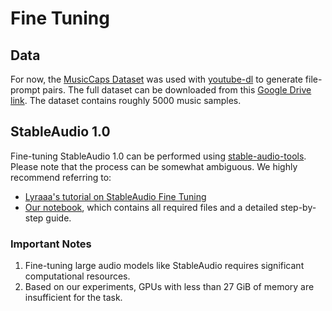 # Fine Tuning

## Data
For now, the [MusicCaps Dataset](https://www.kaggle.com/datasets/googleai/musiccaps) was used with [youtube-dl](https://github.com/ytdl-org/youtube-dl) to generate file-prompt pairs. The full dataset can be downloaded from this [Google Drive link](https://drive.google.com/file/d/1FA9mzep-UkamVnk4GA_6wpgu_77Qy6c2/view?usp=sharing). The dataset contains roughly 5000 music samples.

## StableAudio 1.0

Fine-tuning StableAudio 1.0 can be performed using [stable-audio-tools](https://github.com/Stability-AI/stable-audio-tools). Please note that the process can be somewhat ambiguous. We highly recommend referring to:

- [Lyraaa's tutorial on StableAudio Fine Tuning](https://www.youtube.com/live/ex4OBD_lrds)
- [Our notebook](../babble/eval_models/StableAudio/stable_audio_tuning.ipynb), which contains all required files and a detailed step-by-step guide.

### Important Notes

1. Fine-tuning large audio models like StableAudio requires significant computational resources.
2. Based on our experiments, GPUs with less than 27 GiB of memory are insufficient for the task.

